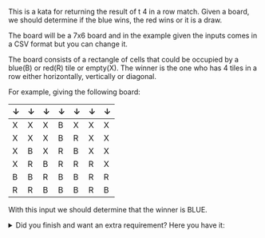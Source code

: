 This is a kata for returning the result of t 4 in a row match. Given a board, we should determine if the blue wins, the red wins or it is a draw.

The board will be a 7x6 board and in the example given the inputs comes in a CSV format but you can change it.

The board consists of a rectangle of cells that could be occupied by a blue(B) or red(R) tile or empty(X). The winner is the one who has 4 tiles in a row either horizontally, vertically or diagonal.

For example, giving the following board:

|↓|↓|↓|↓|↓|↓|↓|
|-|-|-|-|-|-|-|
|X|X|X|B|X|X|X|
|X|X|X|B|R|X|X|
|X|B|X|R|B|X|X|
|X|R|B|R|R|R|X|
|B|B|R|B|B|R|R|
|R|R|B|B|B|R|B|

With this input we should determine that the winner is BLUE.


<details><summary>Did you finish and want an extra requirement? Here you have it:</summary>
  <p>
   check if the result of a match is valid. For example, it could not be a empty cell bellow a blue or red tile or there are 2 winners or there number of tiles is not according to the turns (|B count - R count| should be 0 or 1)
  </p>
</details><br><br>
